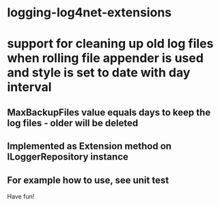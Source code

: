 # logging-log4net-extensions
# support for cleaning up old log files when rolling file appender is used and style is set to date with day interval

## MaxBackupFiles value equals days to keep the log files - older will be deleted

## Implemented as Extension method on ILoggerRepository instance

## For example how to use, see unit test

Have fun!
